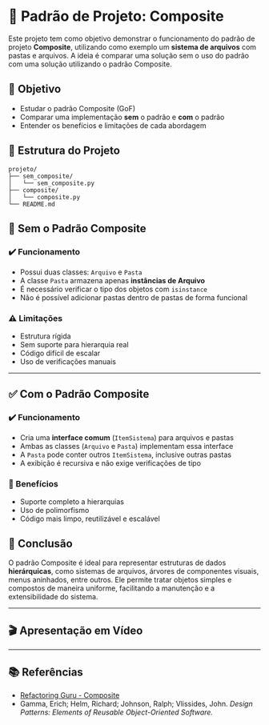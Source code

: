 
# 🧩 Padrão de Projeto: Composite

Este projeto tem como objetivo demonstrar o funcionamento do padrão de projeto **Composite**, utilizando como exemplo um **sistema de arquivos** com pastas e arquivos. A ideia é comparar uma solução sem o uso do padrão com uma solução utilizando o padrão Composite.


## 🎯 Objetivo

- Estudar o padrão Composite (GoF)
- Comparar uma implementação **sem** o padrão e **com** o padrão
- Entender os benefícios e limitações de cada abordagem

## 📁 Estrutura do Projeto

```
projeto/
├── sem_composite/
│   └── sem_composite.py
├── composite/
│   └── composite.py
└── README.md
```



## 📂 Sem o Padrão Composite

### ✔️ Funcionamento

- Possui duas classes: `Arquivo` e `Pasta`
- A classe `Pasta` armazena apenas **instâncias de Arquivo**
- É necessário verificar o tipo dos objetos com `isinstance`
- Não é possível adicionar pastas dentro de pastas de forma funcional

### ⚠️ Limitações

- Estrutura rígida
- Sem suporte para hierarquia real
- Código difícil de escalar
- Uso de verificações manuais

---

## ✅ Com o Padrão Composite

### ✔️ Funcionamento

- Cria uma **interface comum** (`ItemSistema`) para arquivos e pastas
- Ambas as classes (`Arquivo` e `Pasta`) implementam essa interface
- A `Pasta` pode conter outros `ItemSistema`, inclusive outras pastas
- A exibição é recursiva e não exige verificações de tipo

### 🌳 Benefícios

- Suporte completo a hierarquias
- Uso de polimorfismo
- Código mais limpo, reutilizável e escalável


## 🧠 Conclusão

O padrão Composite é ideal para representar estruturas de dados **hierárquicas**, como sistemas de arquivos, árvores de componentes visuais, menus aninhados, entre outros. Ele permite tratar objetos simples e compostos de maneira uniforme, facilitando a manutenção e a extensibilidade do sistema.

---

## 🎬 Apresentação em Vídeo



---

## 📚 Referências

- [Refactoring Guru - Composite](https://refactoring.guru/pt-br/design-patterns/composite)
- Gamma, Erich; Helm, Richard; Johnson, Ralph; Vlissides, John. *Design Patterns: Elements of Reusable Object-Oriented Software.*
